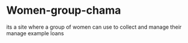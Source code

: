 # Women-group-chama
its a site where a group of women can use to collect and manage their manage example loans
#

